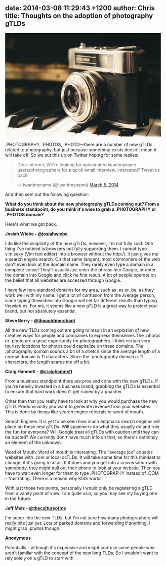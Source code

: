 date: 2014-03-08 11:29:43 +1200
author: Chris
title: Thoughts on the adoption of photography gTLDs
----

<!-- excerpt -->

![Camera](/media/2014-03-10-camera.jpg)

.PHOTOGRAPHY, .PHOTOS, .PHOTO—there are a number of new gTLDs related to photography, but just because something exists doesn't mean it will take off. So we put this up on Twitter hoping for some replies:

<blockquote class="twitter-tweet" lang="en"><p>Dear internet, &#10;&#10;We&#39;re looking for opinionated iwantmyname users/photographers for a quick email interview. Interested? Tweet us back!</p>&mdash; iwantmyname (@iwantmyname) <a href="https://twitter.com/iwantmyname/statuses/441344749686226944">March 5, 2014</a></blockquote>
<script async src="//platform.twitter.com/widgets.js" charset="utf-8"></script>

<!-- /excerpt -->

And then sent out the following question:

**What do you think about the new photography gTLDs coming out? From a business standpoint, do you think it's wise to grab a .PHOTOGRAPHY or .PHOTOS domain?**

Here's what we got back.

**Josiah Wiebe - [@josiahwiebe](https://twitter.com/josiahwiebe)**

I do like the simplicity of the new gTLDs, however, I'm not fully sold. One thing I've noticed is browsers not fully supporting them. I cannot type vim.sexy (Vim text editor) into a browser without the http://. It just gives me a search engine search. On that same tangent, most commoners of the web don't even look at the domain name. They rarely even type a domain in a complete sense! They'll usually just enter the phrase into Google, or enter the domain into Google and click he first result. A lot of people operate on the belief that all websites are accessed through Google. 

I have few non-standard domains for my area, such as .es or .be, as they work well with my name. I get a lot of confusion from the average person, since typing thewiebes into Google will net far different results than typing thewieb.es. For me, it seems like a new gTLD is a great way to protect your brand, but not absolutely essential. 

**Steve Berry - [@thoughtmerchant](https://twitter.com/thoughtmerchant)**

All the new TLDs coming out are going to result in an explosion of new creative ways for people and companies to express themselves.The .photos or .photo are a great opportunity for photographers. I think certain very touristy locations for photos could capitalize on these domains. The .photography domain sounds a bit of a stretch since the average length of a normal domain is 11 characters. Since the .photography domain *is* 11 characters, the length scares me off a bit.

**Craig Hamnett - [@craighamnett](https://twitter.com/craighamnett)**

From a business standpoint there are pros and cons with the new gTLDs. If you're heavily invested in a business brand, grabbing the gTLDs is essential to ensure that hard work doesn't get ruined by a poacher.

Other than that you really have to look at why you would purchase the new gTLD. Predominantly you want to generate revenue from your websites. This is done by things like search engine referrals or word of mouth.

Search Engines: It is yet to be seen how much emphasis search engines will place on these new gTLDs. Will spammers do what they usually do and ruin the fun for everyone? Will Google treat all gTLDs with caution until they can be trusted? We currently don't have much info on that, so there's definitely an element of the unknown. 

Word of Mouth: Word of mouth is interesting. The "average joe" equates websites with .com or local ccTLDs. It will take some time for this mindset to change; if it's going to at all. If it does and you get into a conversation with somebody, they might pull out their phone to look at your website. Then you have to wait even longer for them to type .PHOTOGRAPHY instead of .COM - frustrating. There is a reason why KISS works.

With just those two points, personally I would only be registering a gTLD from a vanity point of view. I am quite vain, so you may see my buying one in the future.

**Jeff Melz - [@thecultureofme](https://twitter.com/thecultureofme)**

I'm super into the new TLDs, but I'm not sure how many photographers will really bite just yet. Lots of parked domains and forwarding if anything. I might grab .photos though.

**Anonymous**

Potentially - although it's expensive and might confuse some people who aren’t familiar with the concept of the new long TLDs. So I wouldn’t want to rely solely on a gTLD to start with.